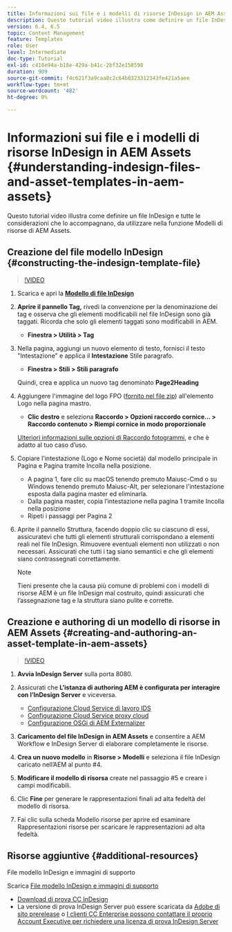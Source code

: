 ```yaml
---
title: Informazioni sui file e i modelli di risorse InDesign in AEM Assets
description: Questo tutorial video illustra come definire un file InDesign e tutte le considerazioni che lo accompagnano, da utilizzare nella funzione Modelli di risorse di AEM Assets.
version: 6.4, 6.5
topic: Content Management
feature: Templates
role: User
level: Intermediate
doc-type: Tutorial
exl-id: c418e94a-b18e-429a-b41c-2bf32e158598
duration: 909
source-git-commit: f4c621f3a9caa8c2c64b8323312343fe421a5aee
workflow-type: tm+mt
source-wordcount: '482'
ht-degree: 0%

---
```


# Informazioni sui file e i modelli di risorse InDesign in AEM Assets {#understanding-indesign-files-and-asset-templates-in-aem-assets}

Questo tutorial video illustra come definire un file InDesign e tutte le considerazioni che lo accompagnano, da utilizzare nella funzione Modelli di risorse di AEM Assets.

## Creazione del file modello InDesign {#constructing-the-indesign-template-file}

>[!VIDEO](https://video.tv.adobe.com/v/19293?quality=12&learn=on)

1. Scarica e apri la [**Modello di file InDesign**](assets/asset-templates-tutorial-video--supporting-files.zip)
2. **Aprire il pannello Tag,** rivedi la convenzione per la denominazione dei tag e osserva che gli elementi modificabili nel file InDesign sono già taggati. Ricorda che solo gli elementi taggati sono modificabili in AEM.

   * **Finestra > Utilità > Tag**

3. Nella pagina, aggiungi un nuovo elemento di testo, fornisci il testo &quot;Intestazione&quot; e applica il **Intestazione** Stile paragrafo.

   * **Finestra > Stili > Stili paragrafo**

   Quindi, crea e applica un nuovo tag denominato **Page2Heading**

4. Aggiungere l&#39;immagine del logo FPO ([fornito nel file zip](assets/asset-templates-tutorial-video--supporting-files.zip)) all&#39;elemento Logo nella pagina mastro.

   * **Clic destro** e seleziona **Raccordo > Opzioni raccordo cornice... > Raccordo contenuto > Riempi cornice in modo proporzionale**

   [Ulteriori informazioni sulle opzioni di Raccordo fotogrammi](https://helpx.adobe.com/indesign/using/frames-objects.html#fitting_objects_to_frames), e che è adatto al tuo caso d’uso.

5. Copiare l&#39;intestazione (Logo e Nome società) dal modello principale in Pagina e Pagina tramite Incolla nella posizione.

   * A pagina 1, fare clic su macOS tenendo premuto Maiusc-Cmd o su Windows tenendo premuto Maiusc-Alt, per selezionare l&#39;intestazione esposta dalla pagina master ed eliminarla.
   * Dalla pagina master, copia l’intestazione nella pagina 1 tramite Incolla nella posizione
   * Ripeti i passaggi per Pagina 2

6. Aprite il pannello Struttura, facendo doppio clic su ciascuno di essi, assicuratevi che tutti gli elementi strutturali corrispondano a elementi reali nel file InDesign. Rimuovere eventuali elementi non utilizzati o non necessari. Assicurati che tutti i tag siano semantici e che gli elementi siano contrassegnati correttamente.

   >[!NOTE]
   >
   >Tieni presente che la causa più comune di problemi con i modelli di risorse AEM è un file InDesign mal costruito, quindi assicurati che l’assegnazione tag e la struttura siano pulite e corrette.

## Creazione e authoring di un modello di risorse in AEM Assets {#creating-and-authoring-an-asset-template-in-aem-assets}

>[!VIDEO](https://video.tv.adobe.com/v/19294?quality=12&learn=on)

1. **Avvia InDesign Server** sulla porta 8080.
2. Assicurati che **L’istanza di authoring AEM è configurata per interagire con l’InDesign Server** e viceversa.

   * [Configurazione Cloud Service di lavoro IDS](http://localhost:4502/etc/cloudservices/proxy/ids.html)
   * [Configurazione Cloud Service proxy cloud](http://localhost:4502/etc/cloudservices/proxy.html)
   * [Configurazione OSGi di AEM Externalizer](http://localhost:4502/system/console/configMgr)

3. **Caricamento del file InDesign in AEM Assets** e consentire a AEM Workflow e InDesign Server di elaborare completamente le risorse.
4. **Crea un nuovo modello** in **Risorse > Modelli** e seleziona il file InDesign caricato nell’AEM al punto #4.
5. **Modificare il modello di risorsa** create nel passaggio #5 e creare i campi modificabili.
6. Clic **Fine** per generare le rappresentazioni finali ad alta fedeltà del modello di risorsa.
7. Fai clic sulla scheda Modello risorse per aprire ed esaminare Rappresentazioni risorse per scaricare le rappresentazioni ad alta fedeltà.

## Risorse aggiuntive {#additional-resources}

File modello InDesign e immagini di supporto

Scarica [File modello InDesign e immagini di supporto](assets/asset-templates-tutorial-video--supporting-files-1.zip)

* [Download di prova CC InDesign](https://creative.adobe.com/products/download/indesign)
* La versione di prova InDesign Server può essere scaricata da [Adobe di sito prerelease](https://www.adobeprerelease.com/) o [I clienti CC Enterprise possono contattare il proprio Account Executive per richiedere una licenza di prova InDesign Server](https://www.adobe.com/products/indesignserver/faq.html)
